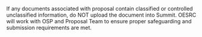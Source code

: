 If any documents associated with proposal contain classified or controlled unclassified information, do NOT upload the document into Summit.  OESRC will work with OSP and Proposal Team to ensure proper safeguarding and submission requirements are met.
